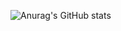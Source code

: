 ![Anurag's GitHub stats](https://github-readme-stats.vercel.app/api?username=RaphaelL2e&show_icons=true&theme=radical)
